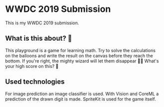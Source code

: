 # WWDC 2019 Submission
This is my WWDC 2019 submission.

## What is this about? 🤔
This playground is a game for learning math. Try to solve the calculations on the balloons and write the result on the canvas before they reach the bottom. If you're right, the mighty wizard will let them disappear 🧙🏽‍
What's your high score on this? 🙈

## Used technologies
For image prediction an image classifier is used. With Vision and CoreML a prediction of the drawn digit is made. SpriteKit is used for the game itself.

